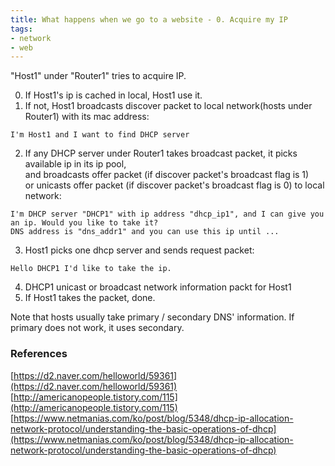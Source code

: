 ```yaml
---
title: What happens when we go to a website - 0. Acquire my IP
tags:
- network
- web
---
```


"Host1" under "Router1" tries to acquire IP.

0. If Host1's ip is cached in local, Host1 use it.
1. If not, Host1 broadcasts discover packet to local network(hosts under Router1) with its mac address:
```
I'm Host1 and I want to find DHCP server
```
2. If any DHCP server under Router1 takes broadcast packet, it picks available ip in its ip pool, <br>
and broadcasts offer packet (if discover packet's broadcast flag is 1) <br>
or unicasts offer packet (if discover packet's broadcast flag is 0) to local network: <br>
```
I'm DHCP server "DHCP1" with ip address "dhcp_ip1", and I can give you an ip. Would you like to take it?
DNS address is "dns_addr1" and you can use this ip until ...
```
3. Host1 picks one dhcp server and sends request packet:
```
Hello DHCP1 I'd like to take the ip.
```
4. DHCP1 unicast or broadcast network information packt for Host1
5. If Host1 takes the packet, done. 

Note that hosts usually take primary / secondary DNS' information. If primary does not work, it uses secondary.

### References
[https://d2.naver.com/helloworld/59361](https://d2.naver.com/helloworld/59361)
[http://americanopeople.tistory.com/115](http://americanopeople.tistory.com/115)
[https://www.netmanias.com/ko/post/blog/5348/dhcp-ip-allocation-network-protocol/understanding-the-basic-operations-of-dhcp](https://www.netmanias.com/ko/post/blog/5348/dhcp-ip-allocation-network-protocol/understanding-the-basic-operations-of-dhcp)
